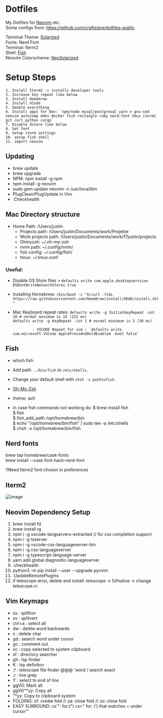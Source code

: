# Dotfiles
My Dotfiles for [Neovim](https://neovim.io/) etc. <br>
Some configs from: https://github.com/craftzdog/dotfiles-public

Terminal Theme: [Solarized](https://github.com/mbadolato/iTerm2-Color-Schemes/blob/master/schemes/Solarized%20Dark%20-%20Patched.itermcolors)<br>
Fonts: Nerd Font<br>
Terminal: Iterm2<br>
Shell: [Fish](https://fishshell.com/)<br>
Neovim Colorscheme: [NeoSolarized](https://github.com/overcache/NeoSolarized)

# Setup Steps
	1. Install Iterm2 -> installs developer tools
	2. Increase key repeat like below
	3. Install Homebrew
	4. Install XCode
	5. Update everything
	6. Install apps for Dev: `npm/node mysql/postgresql yarn n gnu-sed neovim autojump ddev docker fish rectangle ruby nerd-font tmux iterm2 git curl python cargo`
	7. Disable dstore like below
	8. Set font
	9. Setup iterm settings
	10. setup fish shell
	11. import neovim

## Updating
- brew update<br>
- brew upgrade<br>
- NPM: npm install -g npm
- npm install -g neovim
- sudo gem update neovim -n /usr/local/bin
- PlugClean/PlugUpdate in Vim
- :Checkhealth

## Mac Directory structure
- Home Path: /Users/justin
  - Projects path: /Users/justin/Documents/work/Projekte
  - Work projects path: /Users/justin/Documents/work/f7justin/projects
  - Ohmyzsh: ~/.oh-my-zsh
  - nvim path: ~/.config/nvim/
  - fish config: ~/.config/fish/
  - tmux: ~/.tmux.conf

### Useful:
- Disable DS.Store files > `defaults write com.apple.desktopservices DSDontWriteNetworkStores true`<br>

- Installing Homebrew: `/bin/bash -c "$(curl -fsSL https://raw.githubusercontent.com/Homebrew/install/HEAD/install.sh)"`<br>

- Mac Keyboard repeat rates: `defaults write -g InitialKeyRepeat -int 10 # normal minimum is 15 (225 ms)`<br>
                             `defaults write -g KeyRepeat -int 1 # normal minimum is 2 (30 ms)`
			     
			   - VSCODE Repeat for vim : `defaults write com.microsoft.VSCode ApplePressAndHoldEnabled -bool false`

  
## Fish
 - which fish
 - Add path `../bin/fish` to `/etc/shells`.
 - Change your default shell with `chsh -s pathtofish`

 - [Oh-My-Zsh](https://github.com/ohmyzsh/ohmyzsh)
 - theme: avit
 - in case fish commands not working do: 
	$ brew install fish<br>
	$ fish<br>
	$ fish_add_path /opt/homebrew/bin<br>
	$ echo "/opt/homebrew/bin/fish" | sudo tee -a /etc/shells<br>
	$ chsh -s /opt/homebrew/bin/fish<br>

## Nerd fonts 
brew tap homebrew/cask-fonts<br>
brew install --cask font-hack-nerd-font

!!Need Iterm2 font chosen in preferences

## Iterm2
![image](https://user-images.githubusercontent.com/56719370/123977482-4edcb480-d9bf-11eb-80c8-b32196ef8013.png)

## Neovim Dependency Setup
1. brew install fd
2. brew install rg
3. npm i -g vscode-langservers-extracted // for css completion support
4. npm i -g tsserver
5. npm i -g vscode-css-languageserver-bin
6. npm i -g css-languageserver
7. npm i -g typescript-language-server
8. yarn add global diagnostic-languageserver
9. :checkhealth
10. python3 -m pip install --user --upgrade pynvim
11. :UpdateRemotePlugins
12. if telescope error, delete and install: telescope -> fzfnative -> change telescope.rc

## Vim Keymaps
- ss : splithor
- sv : splitvert
- ctrl+a : select all
- dw : delete word backwards
- x : delete char
- gd : search word under cursor
- gc : comment out
- sc : copy selected to system clipboard
- sf : directory searcher
- gh : lsp finder
- K : lsp definiton
- ;f : telescope file finder @@@ 'word / search exact
- ;r : live grep
- Y : select to end of line
- ggVG: Mark all<br>
- ggVG"*yy: Copy all<br>
- "*yy: Copy to clipboard system<br>
- FOLDING: zf: create fold // za: close fold // zo: close fold<br>
- EASY SURROUND: cs'": for:(") cs<<Q> for: (<Q>) that matches < under cursor
